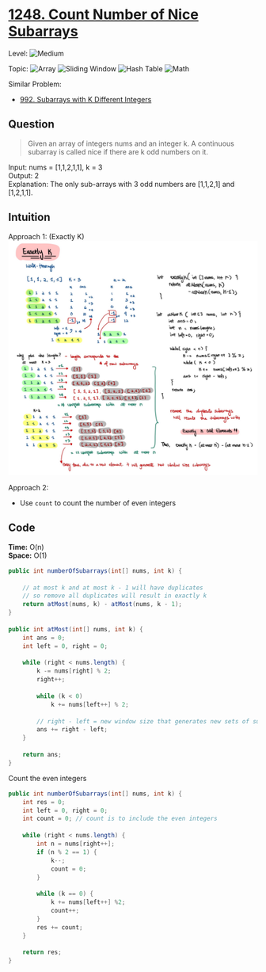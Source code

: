 # [1248. Count Number of Nice Subarrays](https://leetcode.com/problems/count-number-of-nice-subarrays/)

Level: ![Medium](https://img.shields.io/badge/-Medium-ff8000)

Topic: ![Array](https://img.shields.io/badge/-Array-66b3ff) ![Sliding Window](https://img.shields.io/badge/-Sliding_Window-9966ff) ![Hash Table](https://img.shields.io/badge/-Hash_Table-0073e6) ![Math](https://img.shields.io/badge/-Math-8800cc)

Similar Problem:

- [992. Subarrays with K Different Integers](0992.md)

## Question

> Given an array of integers nums and an integer k. A continuous subarray is called nice if there are k odd numbers on it.

Input: nums = \[1,1,2,1,1], k = 3\
Output: 2\
Explanation: The only sub-arrays with 3 odd numbers are \[1,1,2,1] and \[1,2,1,1].

## Intuition

Approach 1: (Exactly K)
![SlidingWindow_ExactlyK](img/SlidingWindow_ExactlyK.jpg)

Approach 2:

- Use `count` to count the number of even integers

## Code

**Time:** O(n)\
**Space:** O(1)

```java
public int numberOfSubarrays(int[] nums, int k) {

    // at most k and at most k - 1 will have duplicates
    // so remove all duplicates will result in exactly k
    return atMost(nums, k) - atMost(nums, k - 1);
}

public int atMost(int[] nums, int k) {
    int ans = 0;
    int left = 0, right = 0;

    while (right < nums.length) {
        k -= nums[right] % 2;
        right++;

        while (k < 0)
            k += nums[left++] % 2;

        // right - left = new window size that generates new sets of subarrays
        ans += right - left;
    }

    return ans;
}
```

Count the even integers

```java
public int numberOfSubarrays(int[] nums, int k) {
    int res = 0;
    int left = 0, right = 0;
    int count = 0; // count is to include the even integers

    while (right < nums.length) {
        int n = nums[right++];
        if (n % 2 == 1) {
            k--;
            count = 0;
        }

        while (k == 0) {
            k += nums[left++] %2;
            count++;
        }
        res += count;
    }

    return res;
}
```
